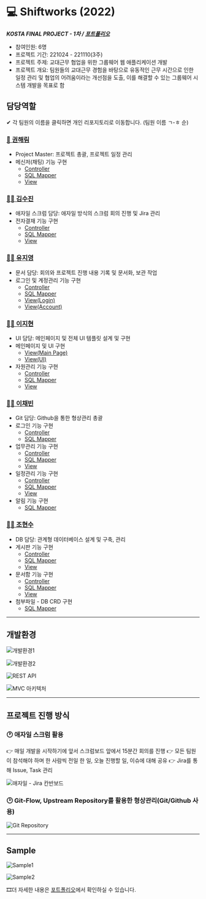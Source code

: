 # **💻** Shiftworks (2022)

***KOSTA FINAL PROJECT - 1차 / [포트폴리오](https://docs.google.com/presentation/d/1mwzoWcrF-YmYtobXlks01ZUQAqpD0xYfLgqcOwehdrc/edit?usp=sharing)***

- 참여인원: 6명
- 프로젝트 기간: 221024 - 221110(3주)
- 프로젝트 주제: 교대근무 협업을 위한 그룹웨어 웹 애플리케이션 개발
- 프로젝트 개요: 팀원들의 교대근무 경험을 바탕으로 유동적인 근무 시간으로 인한 일정 관리 및 협업의 어려움이라는 개선점을 도출, 이를 해결할 수 있는 그룹웨어 시스템 개발을 목표로 함

## 담당역할

✔ 각 팀원의 이름을 클릭하면 개인 리포지토리로 이동합니다. (팀원 이름 ㄱ-ㅎ 순)

### [👸 권해림](https://github.com/podo9264/shiftworks)

- Project Master: 프로젝트 총괄, 프로젝트 일정 관리
- 메신저(채팅) 기능 구현
    - [Controller](https://github.com/cocobini/shiftworks/blob/master/src/main/java/org/shiftworks/controller/ChatRoomController.java)
    - [SQL Mapper](https://github.com/cocobini/shiftworks/blob/master/src/main/resources/org/shiftworks/mapper/ChatMapper.xml)
    - [View](https://github.com/cocobini/shiftworks/blob/master/src/main/webapp/WEB-INF/views/messenger/MSG_main.jsp)

### [👱‍♀️ 김수진](https://github.com/sooosujin/shiftworks)

- 애자일 스크럼 담당: 애자일 방식의 스크럼 회의 진행 및 Jira 관리
- 전자결재 기능 구현
    - [Controller](https://github.com/cocobini/shiftworks/blob/master/src/main/java/org/shiftworks/controller/ApprovalController.java)
    - [SQL Mapper](https://github.com/cocobini/shiftworks/blob/master/src/main/resources/org/shiftworks/mapper/ApprovalMapper.xml)
    - [View](https://github.com/cocobini/shiftworks/blob/master/src/main/webapp/WEB-INF/views/approval/APR_list.jsp)

### [👱‍♀️ 유지영](https://github.com/jyjyu1204/shiftworks)

- 문서 담당: 회의와 프로젝트 진행 내용 기록 및 문서화, 보관 작업
- 로그인 및 계정관리 기능 구현
    - [Controller](https://github.com/cocobini/shiftworks/blob/master/src/main/java/org/shiftworks/controller/EmployeeController.java)
    - [SQL Mapper](https://github.com/cocobini/shiftworks/blob/master/src/main/resources/org/shiftworks/mapper/EmployeeMapper.xml)
    - [View(Login)](https://github.com/cocobini/shiftworks/blob/master/src/main/webapp/WEB-INF/views/customLogin.jsp)
    - [View(Account)](https://github.com/cocobini/shiftworks/blob/master/src/main/webapp/WEB-INF/views/manager/MGR_list.jsp)

### [👱‍♀️ 이지현](https://github.com/jh1359753/shiftworks)

- UI 담당: 메인페이지 및 전체 UI 템플릿 설계 및 구현
- 메인페이지 및 UI 구현
    - [View(Main Page)](https://github.com/cocobini/shiftworks/blob/master/src/main/webapp/WEB-INF/views/home.jsp)
    - [View(UI)](https://github.com/cocobini/shiftworks/blob/master/src/main/webapp/WEB-INF/views/includes/header.jsp)
- 자원관리 기능 구현
    - [Controller](https://github.com/cocobini/shiftworks/blob/master/src/main/java/org/shiftworks/controller/BookingController.java)
    - [SQL Mapper](https://github.com/cocobini/shiftworks/blob/master/src/main/resources/org/shiftworks/mapper/BookingMapper.xml)
    - [View](https://github.com/cocobini/shiftworks/blob/master/src/main/webapp/WEB-INF/views/booking/BOK_myList.jsp)

### [👱‍♀️ 이채빈](https://github.com/chaebini/shiftworks)

- Git 담당: Github을 통한 형상관리 총괄
- 로그인 기능 구현
    - [Controller](https://github.com/cocobini/shiftworks/blob/master/src/main/java/org/shiftworks/controller/EmployeeController.java)
    - [SQL Mapper](https://github.com/cocobini/shiftworks/blob/master/src/main/resources/org/shiftworks/mapper/EmployeeMapper.xml)
- 업무관리 기능 구현
    - [Controller](https://github.com/cocobini/shiftworks/blob/master/src/main/java/org/shiftworks/controller/TaskController.java)
    - [SQL Mapper](https://github.com/cocobini/shiftworks/blob/master/src/main/resources/org/shiftworks/mapper/TaskMapper.xml)
    - [View](https://github.com/cocobini/shiftworks/blob/master/src/main/webapp/WEB-INF/views/task/TSK_list.jsp)
- 일정관리 기능 구현
    - [Controller](https://github.com/cocobini/shiftworks/blob/master/src/main/java/org/shiftworks/controller/ScheduleController.java)
    - [SQL Mapper](https://github.com/cocobini/shiftworks/blob/master/src/main/resources/org/shiftworks/mapper/ScheduleMapper.xml)
    - [View](https://github.com/cocobini/shiftworks/blob/master/src/main/webapp/WEB-INF/views/schedule/SCH_list.jsp)
- 알림 기능 구현
    - [SQL Mapper](https://github.com/cocobini/shiftworks/blob/master/src/main/resources/org/shiftworks/mapper/AlarmMapper.xml)

### [👱‍♀️ 조현수](https://github.com/brightvvater/shiftworks)

- DB 담당: 관계형 데이터베이스 설계 및 구축, 관리
- 게시판 기능 구현
    - [Controller](https://github.com/cocobini/shiftworks/blob/master/src/main/java/org/shiftworks/controller/PostController.java)
    - [SQL Mapper](https://github.com/cocobini/shiftworks/blob/master/src/main/resources/org/shiftworks/mapper/PostMapper.xml)
    - [View](https://github.com/cocobini/shiftworks/blob/master/src/main/webapp/WEB-INF/views/board/BOA_list.jsp)
- 문서함 기능 구현
    - [Controller](https://github.com/cocobini/shiftworks/blob/master/src/main/java/org/shiftworks/controller/DocumentController.java)
    - [SQL Mapper](https://github.com/cocobini/shiftworks/blob/master/src/main/resources/org/shiftworks/mapper/DocumentMapper.xml)
    - [View](https://github.com/cocobini/shiftworks/blob/master/src/main/webapp/WEB-INF/views/document/DOC_mydoclist.jsp)
- 첨부파일 - DB CRD 구현
    - [SQL Mapper](https://github.com/cocobini/shiftworks/blob/master/src/main/resources/org/shiftworks/mapper/FileMapper.xml)

---

## 개발환경

![개발환경1](/img/readme1.png)

![개발환경2](/img/readme2.png)

![REST API](/img/readme3.png)

![MVC 아키텍처](/img/readme4.png)

---

## 프로젝트 진행 방식

### 🕐 애자일 스크럼 활용

👉 매일 개발을 시작하기에 앞서 스크럼보드 앞에서 15분간 회의를 진행
👉 모든 팀원이 참석해야 하며 한 사람씩 전일 한 일, 오늘 진행할 일, 이슈에 대해 공유
👉 Jira를 통해 Issue, Task 관리

![애자일 - Jira 칸반보드](/img/readme5.png)

### 🕑 Git-Flow, Upstream Repository를 활용한 형상관리(Git/Github 사용)

![Git Repository](/img/readme6.png)

---

## Sample

![Sample1](/img/readme8.png)

![Sample2](/img/readme7.png)

🎞더 자세한 내용은 [포트폴리오](https://docs.google.com/presentation/d/1mwzoWcrF-YmYtobXlks01ZUQAqpD0xYfLgqcOwehdrc/edit?usp=sharing)에서 확인하실 수 있습니다.
